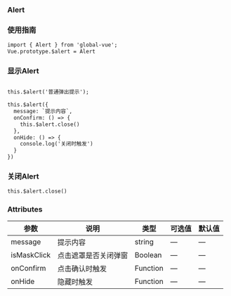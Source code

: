 ### Alert

### 使用指南
```html
import { Alert } from 'global-vue';
Vue.prototype.$alert = Alert

```
### 显示Alert

```html

this.$alert('普通弹出提示');

this.$alert({
  message: `提示内容`,
  onConfirm: () => {
    this.$alert.close()
  },
  onHide: () => {
    console.log('关闭时触发')
  }
})
```
### 关闭Alert
```html
this.$alert.close()

```

### Attributes

| 参数      | 说明    | 类型      | 可选值       | 默认值   |
|---------- |-------- |---------- |-------------  |-------- |
| message  | 提示内容    | string   | — | — |
| isMaskClick  | 点击遮罩是否关闭弹窗    | Boolean   | — | — |
| onConfirm  | 点击确认时触发    | Function   | — | — |
| onHide  | 隐藏时触发    | Function   | — | — |

